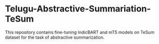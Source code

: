 # Telugu-Abstractive-Summariation-TeSum
This repository contains fine-tuning IndicBART and mT5 models on TeSum dataset for the task of abstractive summarization.
